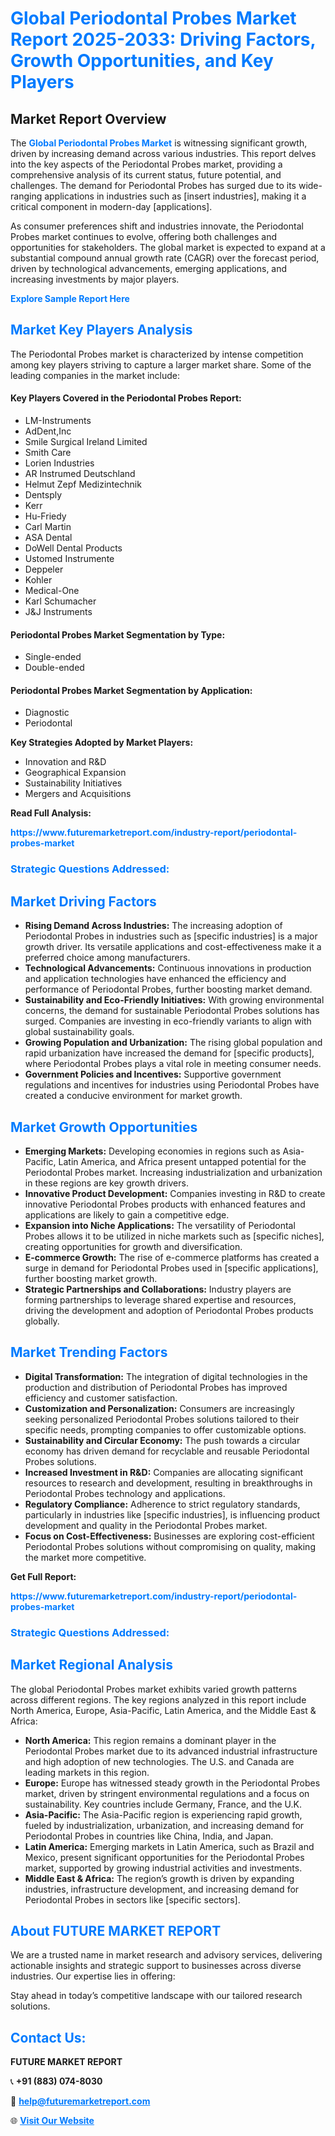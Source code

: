 <h1 style="color: #007BFF;">Global Periodontal Probes Market Report 2025-2033: Driving Factors, Growth Opportunities, and Key Players</h1>

<section id="overview">
<h2>Market Report Overview</h2>
<p>The <a href="https://www.futuremarketreport.com/industry-report/periodontal-probes-market" style="color: #007BFF; text-decoration: none;"><strong>Global Periodontal Probes Market</strong></a> is witnessing significant growth, driven by increasing demand across various industries. This report delves into the key aspects of the Periodontal Probes market, providing a comprehensive analysis of its current status, future potential, and challenges. The demand for Periodontal Probes has surged due to its wide-ranging applications in industries such as [insert industries], making it a critical component in modern-day [applications].</p>
<p>As consumer preferences shift and industries innovate, the Periodontal Probes market continues to evolve, offering both challenges and opportunities for stakeholders. The global market is expected to expand at a substantial compound annual growth rate (CAGR) over the forecast period, driven by technological advancements, emerging applications, and increasing investments by major players.</p>
</section>

<section id="overview">
<p><a href="https://www.futuremarketreport.com/request-sample/reportId=56634" style="color: #007BFF; text-decoration: none;"><strong>Explore Sample Report Here</strong></a></p>
</section>

<section id="key-players">
<h2 style="color: #007BFF;">Market Key Players Analysis</h2>
<p>The Periodontal Probes market is characterized by intense competition among key players striving to capture a larger market share. Some of the leading companies in the market include:</p>
<h4>Key Players Covered in the Periodontal Probes Report:</h4>
<ul><li>LM-Instruments</li><li>AdDent,Inc</li><li>Smile Surgical Ireland Limited</li><li>Smith Care</li><li>Lorien Industries</li><li>AR Instrumed Deutschland</li><li>Helmut Zepf Medizintechnik</li><li>Dentsply</li><li>Kerr</li><li>Hu-Friedy</li><li>Carl Martin</li><li>ASA Dental</li><li>DoWell Dental Products</li><li>Ustomed Instrumente</li><li>Deppeler</li><li>Kohler</li><li>Medical-One</li><li>Karl Schumacher</li><li>J&amp;J Instruments</li></ul>
<h4>Periodontal Probes Market Segmentation by Type:</h4>
<ul><li>Single-ended</li><li>Double-ended</li></ul>

<h4>Periodontal Probes Market Segmentation by Application:</h4>
<ul><li>Diagnostic</li><li>Periodontal</li></ul>
<p><strong>Key Strategies Adopted by Market Players:</strong></p>
<ul>
<li>Innovation and R&D</li>
<li>Geographical Expansion</li>
<li>Sustainability Initiatives</li>
<li>Mergers and Acquisitions</li>
</ul>
</section>

<section>
<p><strong>Read Full Analysis: </strong></p><a href="https://www.futuremarketreport.com/industry-report/periodontal-probes-market" style="color: #007BFF; text-decoration: none;"><strong>https://www.futuremarketreport.com/industry-report/periodontal-probes-market</strong></a>
<h3 style="color: #007BFF;">Strategic Questions Addressed:</h3>
</section>

<section id="driving-factors">
<h2 style="color: #007BFF;">Market Driving Factors</h2>
<ul>
<li><strong>Rising Demand Across Industries:</strong> The increasing adoption of Periodontal Probes in industries such as [specific industries] is a major growth driver. Its versatile applications and cost-effectiveness make it a preferred choice among manufacturers.</li>
<li><strong>Technological Advancements:</strong> Continuous innovations in production and application technologies have enhanced the efficiency and performance of Periodontal Probes, further boosting market demand.</li>
<li><strong>Sustainability and Eco-Friendly Initiatives:</strong> With growing environmental concerns, the demand for sustainable Periodontal Probes solutions has surged. Companies are investing in eco-friendly variants to align with global sustainability goals.</li>
<li><strong>Growing Population and Urbanization:</strong> The rising global population and rapid urbanization have increased the demand for [specific products], where Periodontal Probes plays a vital role in meeting consumer needs.</li>
<li><strong>Government Policies and Incentives:</strong> Supportive government regulations and incentives for industries using Periodontal Probes have created a conducive environment for market growth.</li>
</ul>
</section>

<section id="growth-opportunities">
<h2 style="color: #007BFF;">Market Growth Opportunities</h2>
<ul>
<li><strong>Emerging Markets:</strong> Developing economies in regions such as Asia-Pacific, Latin America, and Africa present untapped potential for the Periodontal Probes market. Increasing industrialization and urbanization in these regions are key growth drivers.</li>
<li><strong>Innovative Product Development:</strong> Companies investing in R&D to create innovative Periodontal Probes products with enhanced features and applications are likely to gain a competitive edge.</li>
<li><strong>Expansion into Niche Applications:</strong> The versatility of Periodontal Probes allows it to be utilized in niche markets such as [specific niches], creating opportunities for growth and diversification.</li>
<li><strong>E-commerce Growth:</strong> The rise of e-commerce platforms has created a surge in demand for Periodontal Probes used in [specific applications], further boosting market growth.</li>
<li><strong>Strategic Partnerships and Collaborations:</strong> Industry players are forming partnerships to leverage shared expertise and resources, driving the development and adoption of Periodontal Probes products globally.</li>
</ul>
</section>

<section id="trending-factors">
<h2 style="color: #007BFF;">Market Trending Factors</h2>
<ul>
<li><strong>Digital Transformation:</strong> The integration of digital technologies in the production and distribution of Periodontal Probes has improved efficiency and customer satisfaction.</li>
<li><strong>Customization and Personalization:</strong> Consumers are increasingly seeking personalized Periodontal Probes solutions tailored to their specific needs, prompting companies to offer customizable options.</li>
<li><strong>Sustainability and Circular Economy:</strong> The push towards a circular economy has driven demand for recyclable and reusable Periodontal Probes solutions.</li>
<li><strong>Increased Investment in R&D:</strong> Companies are allocating significant resources to research and development, resulting in breakthroughs in Periodontal Probes technology and applications.</li>
<li><strong>Regulatory Compliance:</strong> Adherence to strict regulatory standards, particularly in industries like [specific industries], is influencing product development and quality in the Periodontal Probes market.</li>
<li><strong>Focus on Cost-Effectiveness:</strong> Businesses are exploring cost-efficient Periodontal Probes solutions without compromising on quality, making the market more competitive.</li>
</ul>
</section>

<section>
<p><strong>Get Full Report: </strong></p><a href="https://www.futuremarketreport.com/industry-report/periodontal-probes-market" style="color: #007BFF; text-decoration: none;"><strong>https://www.futuremarketreport.com/industry-report/periodontal-probes-market</strong></a>
<h3 style="color: #007BFF;">Strategic Questions Addressed:</h3>
</section>


<section id="regional-analysis">
<h2 style="color: #007BFF;">Market Regional Analysis</h2>
<p>The global Periodontal Probes market exhibits varied growth patterns across different regions. The key regions analyzed in this report include North America, Europe, Asia-Pacific, Latin America, and the Middle East & Africa:</p>
<ul>
<li><strong>North America:</strong> This region remains a dominant player in the Periodontal Probes market due to its advanced industrial infrastructure and high adoption of new technologies. The U.S. and Canada are leading markets in this region.</li>
<li><strong>Europe:</strong> Europe has witnessed steady growth in the Periodontal Probes market, driven by stringent environmental regulations and a focus on sustainability. Key countries include Germany, France, and the U.K.</li>
<li><strong>Asia-Pacific:</strong> The Asia-Pacific region is experiencing rapid growth, fueled by industrialization, urbanization, and increasing demand for Periodontal Probes in countries like China, India, and Japan.</li>
<li><strong>Latin America:</strong> Emerging markets in Latin America, such as Brazil and Mexico, present significant opportunities for the Periodontal Probes market, supported by growing industrial activities and investments.</li>
<li><strong>Middle East & Africa:</strong> The region’s growth is driven by expanding industries, infrastructure development, and increasing demand for Periodontal Probes in sectors like [specific sectors].</li>
</ul>
</section>

<footer>
<h2 style="color: #007BFF;">About FUTURE MARKET REPORT</h2>
<p>We are a trusted name in market research and advisory services, delivering actionable insights and strategic support to businesses across diverse industries. Our expertise lies in offering:</p>

<p>Stay ahead in today’s competitive landscape with our tailored research solutions.</p>

<h2 style="color: #007BFF;">Contact Us:</h2>
<p><strong>FUTURE MARKET REPORT</strong></p>
<p>📞 <strong>+91 (883) 074-8030</strong></p>
<p>📧 <strong><a href="mailto:help@futuremarketreport.com" style="color: #007BFF;">help@futuremarketreport.com</a></strong></p>
<p>🌐 <strong><a href="https://www.futuremarketreport.com/" style="color: #007BFF;">Visit Our Website</a></strong></p>
</footer>